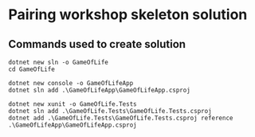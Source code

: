 # Pairing workshop skeleton solution

## Commands used to create solution
```
dotnet new sln -o GameOfLife
cd GameOfLife

dotnet new console -o GameOfLifeApp
dotnet sln add .\GameOfLifeApp\GameOfLifeApp.csproj

dotnet new xunit -o GameOfLife.Tests
dotnet sln add .\GameOfLife.Tests\GameOfLife.Tests.csproj
dotnet add .\GameOfLife.Tests\GameOfLife.Tests.csproj reference .\GameOfLifeApp\GameOfLifeApp.csproj
```